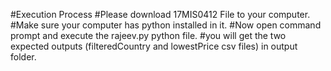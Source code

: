 #Execution Process
#Please download 17MIS0412 File to your computer.
#Make sure your computer has python installed in it.
#Now open command prompt and execute the rajeev.py python file.
#you will get the two expected outputs (filteredCountry and lowestPrice csv files) in output folder.
